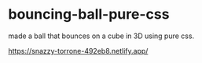 # bouncing-ball-pure-css

made a ball that bounces on a cube in 3D using pure css. 

https://snazzy-torrone-492eb8.netlify.app/
